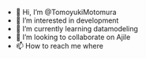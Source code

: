 - 👋 Hi, I’m @TomoyukiMotomura
- 👀 I’m interested in development
- 🌱 I’m currently learning datamodeling
- 💞️ I’m looking to collaborate on Ajile
- 📫 How to reach me where

<!---
TomoyukiMotomura/TomoyukiMotomura is a ✨ special ✨ repository because its `README.md` (this file) appears on your GitHub profile.
You can click the Preview link to take a look at your changes.
--->
